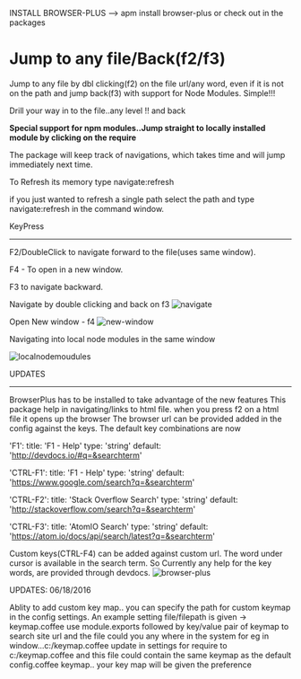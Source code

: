 INSTALL  BROWSER-PLUS --> apm install browser-plus or check out in the packages

# Jump to any file/Back(f2/f3)

Jump to any file by dbl clicking(f2) on the file url/any word, even if it is not on the path and jump back(f3) with support for Node Modules. Simple!!!

Drill your way in to the file..any level !! and back

**Special support for npm modules..Jump straight to locally installed module by clicking on the require**

The package will keep track of navigations, which takes time and will jump immediately next time.

To Refresh its memory type navigate:refresh

if you just wanted to refresh a single path select the path and type navigate:refresh in the command window.


KeyPress
________

F2/DoubleClick to navigate forward to the file(uses same window).

F4 - To open in a new window.

F3 to navigate backward.

Navigate by double clicking and back on f3
![navigate](https://github.com/skandasoft/navigate/blob/master/navigate.gif?raw=true)

Open New window - f4
![new-window](https://github.com/skandasoft/navigate/blob/master/open-new-window.gif?raw=true)

Navigating into local node modules in the same window

![localnodemoudules](https://github.com/skandasoft/navigate/blob/master/nodemodules.gif?raw=true)

UPDATES
________

BrowserPlus has to be installed to take advantage of the new features
This package help in navigating/links to html file. when you press f2 on a html file it opens up the browser
The browser url can be provided added in the config against the keys. The default key combinations are now

'F1':
  title: 'F1 - Help'
  type: 'string'
  default: 'http://devdocs.io/#q=&searchterm'

'CTRL-F1':
  title: 'F1 - Help'
  type: 'string'
  default: 'https://www.google.com/search?q=&searchterm'

'CTRL-F2':
  title: 'Stack Overflow Search'
  type: 'string'
  default: 'http://stackoverflow.com/search?q=&searchterm'

'CTRL-F3':
  title: 'AtomIO Search'
  type: 'string'
  default: 'https://atom.io/docs/api/search/latest?q=&searchterm'

  Custom keys(CTRL-F4) can be added against custom url. The word under cursor is available in the search term. So Currently any help for the key words, are provided through devdocs.
  ![browser-plus](https://github.com/skandasoft/navigate/blob/master/help-browser-plus.gif?raw=true)


  UPDATES: 06/18/2016

  Ablity to add custom key map..
  you can specify the path for custom keymap in the config settings.
  An example setting file/filepath is given -> keymap.coffee
  use module.exports followed by key/value pair of keymap to search site url
  and the file could you any where in the system for eg in window...c:/keymap.coffee
  update in settings for require to c:/keymap.coffee
  and this file could contain the same keymap as the default config.coffee keymap..
  your key map will be given the preference
